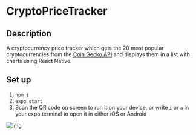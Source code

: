 # CryptoPriceTracker

## Description
A cryptocurrency price tracker which gets the 20 most popular cryptocurrencies from the [Coin Gecko API](https://www.coingecko.com/en/api) and displays them in a list with charts using React Native.

## Set up
1. `npm i`
2. `expo start`
3. Scan the QR code on screen to run it on your device, or write `i` or `a` in your expo terminal to open it in either iOS or Android

![img](https://media3.giphy.com/media/tj0FtWXFFYb7VsVSfY/giphy.gif?cid=790b76114f22060ecefcb0a189e88b0a1179cc47e819dc07&rid=giphy.gif&ct=g)
